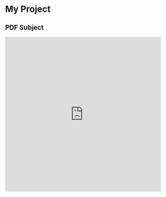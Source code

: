 # My Project

## PDF Subject

<embed src="https://view-pdf.github.com/path/to/your/pdf/https://drive.google.com/file/d/1_bfC_ystxn1KVHANhBPO5ujgqivVcQ90/view?usp=drivesdk" width="100%" height="500px"/>
